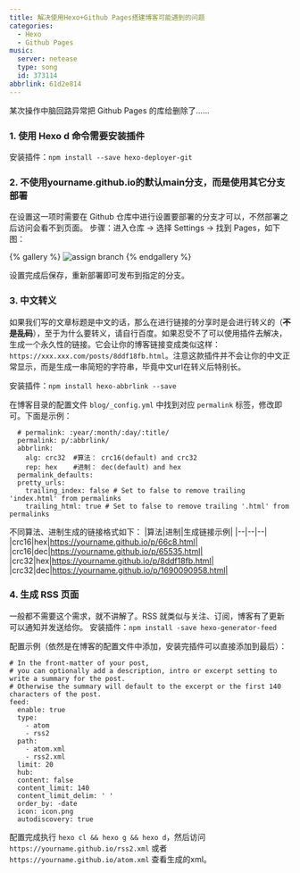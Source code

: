 ```yaml
---
title: 解决使用Hexo+Github Pages搭建博客可能遇到的问题
categories:
  - Hexo
  - Github Pages
music:
  server: netease
  type: song
  id: 373114
abbrlink: 61d2e814
---
```


某次操作中脑回路异常把 Github Pages 的库给删除了……

<!-- more -->

### 1. 使用 Hexo d 命令需要安装插件

安装插件：`npm install --save hexo-deployer-git`

### 2. 不使用yourname.github.io的默认main分支，而是使用其它分支部署

在设置这一项时需要在 Github 仓库中进行设置要部署的分支才可以，不然部署之后访问会看不到页面。
步骤：进入仓库 -> 选择 Settings -> 找到 Pages，如下图：

{% gallery %}
![assign branch](https://cdn.jsdelivr.net/gh/prettywinter/dist/images/doc/github_pages选择分支作为博客部署目录.png)
{% endgallery %}

设置完成后保存，重新部署即可发布到指定的分支。

### 3. 中文转义

如果我们写的文章标题是中文的话，那么在进行链接的分享时是会进行转义的（**~~不是乱码~~**），至于为什么要转义，请自行百度。如果忍受不了可以使用插件去解决，生成一个永久性的链接。它会让你的博客链接变成类似这样：`https://xxx.xxx.com/posts/8ddf18fb.html`。注意这款插件并不会让你的中文正常显示，而是生成一串简短的字符串，毕竟中文url在转义后特别长。

安装插件：`npm install hexo-abbrlink --save`

在博客目录的配置文件 `blog/_config.yml` 中找到对应 `permalink` 标签，修改即可。下面是示例：

  ```yml{.line-numbers}
    # permalink: :year/:month/:day/:title/
    permalink: p/:abbrlink/
    abbrlink: 
      alg: crc32  #算法： crc16(default) and crc32
      rep: hex    #进制： dec(default) and hex
    permalink_defaults:
    pretty_urls:
      trailing_index: false # Set to false to remove trailing 'index.html' from permalinks
      trailing_html: true # Set to false to remove trailing '.html' from permalinks
  ```

不同算法、进制生成的链接格式如下：
|算法|进制|生成链接示例|
|--|--|--|
|crc16|hex|https://yourname.github.io/p/66c8.html|
|crc16|dec|https://yourname.github.io/p/65535.html|
|crc32|hex|https://yourname.github.io/p/8ddf18fb.html|
|crc32|dec|https://yourname.github.io/p/1690090958.html|

### 4. 生成 RSS 页面

一般都不需要这个需求，就不讲解了。RSS 就类似与关注、订阅，博客有了更新可以通知并发送给你。
安装插件：`npm install -save hexo-generator-feed`

配置示例（依然是在博客的配置文件中添加，安装完插件可以直接添加到最后）：

```yml{.line-numbers}
# In the front-matter of your post,
# you can optionally add a description, intro or excerpt setting to write a summary for the post.
# Otherwise the summary will default to the excerpt or the first 140 characters of the post.
feed:
  enable: true
  type: 
    - atom
    - rss2
  path: 
    - atom.xml
    - rss2.xml
  limit: 20
  hub:
  content: false
  content_limit: 140
  content_limit_delim: ' '
  order_by: -date
  icon: icon.png
  autodiscovery: true
```

配置完成执行 `hexo cl && hexo g && hexo d`，然后访问 `https://yourname.github.io/rss2.xml` 或者 `https://yourname.github.io/atom.xml` 查看生成的xml。
